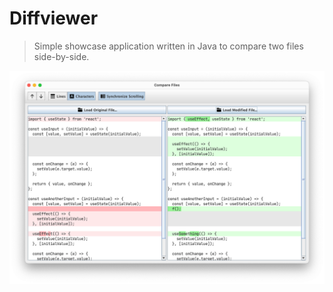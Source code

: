 # Diffviewer

> Simple showcase application written in Java to compare two files side-by-side.

<img alt="Screenshot of application" src="./screenshot.png">

